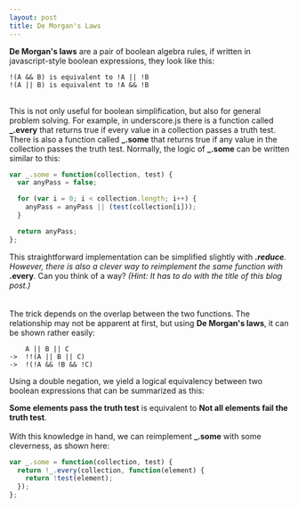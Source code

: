 ```yaml
---
layout: post
title: De Morgan's Laws
---
```


<b>De Morgan's laws</b> are a pair of boolean algebra rules, if written in javascript-style boolean expressions, they look like this:

```
!(A && B) is equivalent to !A || !B
!(A || B) is equivalent to !A && !B
```
<br>
This is not only useful for boolean simplification, but also for general problem solving. For example, in underscore.js there is a function called <b>_.every</b> that returns true if every value in a collection passes a truth test. There is also a function called <b>_.some</b> that returns true if any value in the collection passes the truth test. Normally, the logic of <b>_.some</b> can be written similar to this:

```javascript
var _.some = function(collection, test) {
  var anyPass = false;

  for (var i = 0; i < collection.length; i++) {
    anyPass = anyPass || (test(collection[i]));
  }

  return anyPass;
};
```

This straightforward implementation can be simplified slightly with <b>_.reduce</b>. However, there is also a clever way to reimplement the same function with <b>_.every</b>. Can you think of a way? <i>(Hint: It has to do with the title of this blog post.)</i>
<br>
<br>
<br>
The trick depends on the overlap between the two functions. The relationship may not be apparent at first, but using <b>De Morgan's laws</b>, it can be shown rather easily:

```
    A || B || C
->  !!(A || B || C)
->  !(!A && !B && !C)
```

Using a double negation, we yield a logical equivalency between two boolean expressions that can be summarized as this:

<b>Some elements pass the truth test</b> is equivalent to <b>Not all elements fail the truth test</b>.
<br>
<br>
With this knowledge in hand, we can reimplement <b>_.some</b> with some cleverness, as shown here:

```javascript
var _.some = function(collection, test) {
  return !_.every(collection, function(element) {
    return !test(element);
  });
};
```